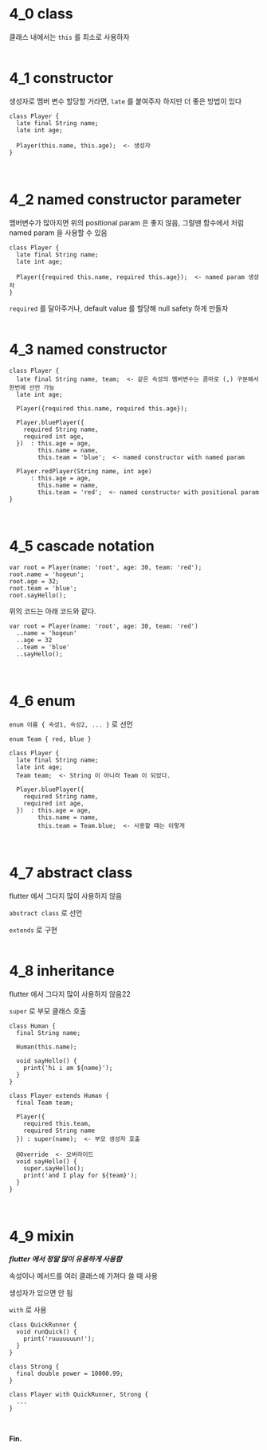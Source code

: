 # 4_0 class
클래스 내에서는 `this` 를 최소로 사용하자<br><br>

# 4_1 constructor
생성자로 멤버 변수 할당할 거라면, `late` 를 붙여주자
하지만 더 좋은 방법이 있다
```
class Player {
  late final String name;
  late int age;
  
  Player(this.name, this.age);  <- 생성자
}
```
<br>

# 4_2 named constructor parameter
멤버변수가 많아지면 위의 positional param 은 좋지 않음, 그럴땐 함수에서 처럼 named param 을 사용할 수 있음
```
class Player {
  late final String name;
  late int age;
  
  Player({required this.name, required this.age});  <- named param 생성자
}
```

`required` 를 달아주거나, default value 를 할당해 null safety 하게 만들자<br><br>

# 4_3 named constructor
```
class Player {
  late final String name, team;  <- 같은 속성의 멤버변수는 콤마로 (,) 구분해서 한번에 선언 가능
  late int age;
  
  Player({required this.name, required this.age});
  
  Player.bluePlayer({
    required String name,
    required int age,
  })  : this.age = age,
        this.name = name,
        this.team = 'blue';  <- named constructor with named param
  
  Player.redPlayer(String name, int age)
      : this.age = age,
        this.name = name,
        this.team = 'red';  <- named constructor with positional param
}
```
<br>

# 4_5 cascade notation
```
var root = Player(name: 'root', age: 30, team: 'red');
root.name = 'hogeun';
root.age = 32;
root.team = 'blue';
root.sayHello();
```
위의 코드는 아래 코드와 같다.
```
var root = Player(name: 'root', age: 30, team: 'red')
  ..name = 'hogeun'
  ..age = 32
  ..team = 'blue'
  ..sayHello();
```
<br>

# 4_6 enum
`enum 이름 { 속성1, 속성2, ... }` 로 선언
```
enum Team { red, blue }

class Player {
  late final String name;
  late int age;
  Team team;  <- String 이 아니라 Team 이 되었다.

  Player.bluePlayer({
    required String name,
    required int age,
  })  : this.age = age,
        this.name = name,
        this.team = Team.blue;  <- 사용할 때는 이렇게
```
<br>

# 4_7 abstract class
flutter 에서 그다지 많이 사용하지 않음

`abstract class` 로 선언

`extends` 로 구현<br><br>

# 4_8 inheritance
flutter 에서 그다지 많이 사용하지 않음22

`super` 로 부모 클래스 호출

```
class Human {
  final String name;
  
  Human(this.name);

  void sayHello() {
    print('hi i am ${name}');
  }
}

class Player extends Human {
  final Team team;

  Player({
    required this.team, 
    required String name
  }) : super(name);  <- 부모 생성자 호출

  @Override  <- 오버라이드
  void sayHello() {
    super.sayHello();
    print('and I play for ${team}');
  }
}
```
<br>

# 4_9 mixin
***flutter 에서 정말 많이 유용하게 사용함***

속성이나 메서드를 여러 클래스에 가져다 쓸 때 사용

생성자가 있으면 안 됨

`with` 로 사용

```
class QuickRunner {
  void runQuick() {
    print('ruuuuuuun!');
  }
}

class Strong {
  final double power = 10000.99;
}

class Player with QuickRunner, Strong {
  ...
}
```
<br>

**Fin.**
